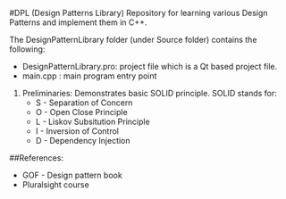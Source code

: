 #DPL (Design Patterns Library)
Repository for learning various Design Patterns and implement them in C++.

The DesignPatternLibrary folder (under Source folder) contains the following:
* DesignPatternLibrary.pro: project file which is a Qt based project file.
* main.cpp : main program entry point

1. Preliminaries:
Demonstrates basic SOLID principle.
SOLID stands for:
	* S - Separation of Concern
	* O - Open Close Principle
	* L - Liskov Subsitution Principle
	* I - Inversion of Control
	* D - Dependency Injection

##References:
* GOF - Design pattern book
* Pluralsight course
